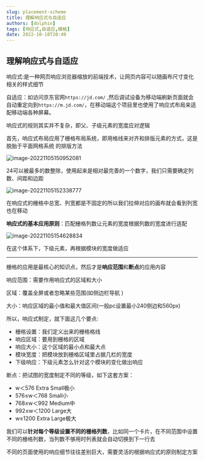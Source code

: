 ```yaml
---
slug: placement-scheme
title: 理解响应式与自适应
authors: [dolphin]
tags: [响应式,自适应,栅格]
date: 2022-10-18T20:49
---
```


## 理解响应式与自适应

响应式:是一种网页响应浏览器缩放的前端技术，让网页内容可以随画布尺寸变化相关的样式细节

自适应：如访问京东官网`https://jd.com/`  ,然后调试设备为移动端刷新页面就会自动重定向到`https://m.jd.com/`，在移动端这个项目里也使用了响应式布局来适配移动端各种屏幕。

<!--truncate-->

响应式的规则其实并不复杂，即父、子级元素的宽度应对逻辑

首先，响应式布局应用了栅格布局系统，即用格线来对齐和排版元素的方式，这是脱胎于平面网格系统
的排版方法

![image-20221105150952081](https://blog-guiyexing.oss-cn-qingdao.aliyuncs.com/blogImg/202211051509109.png!blog.guiyexing)

24可以被最多的数整除，使用起来是相对最完善的一个数字，我们只需要确定列数、间距和边距

![image-20221105152338777](https://blog-guiyexing.oss-cn-qingdao.aliyuncs.com/blogImg/202211051523802.png!blog.guiyexing)

在响应式的栅格中总宽、列宽都是不固定的所以我们拉伸对应的画布就会看到列宽也在移动

**响应式的基本应用原则**：匹配栅格列数让元素的宽度根据列数的宽度进行适配

![image-20221105154628834](https://blog-guiyexing.oss-cn-qingdao.aliyuncs.com/blogImg/202211051546877.png!blog.guiyexing)

在这个体系下，下级元素，再根据模块的宽度做适应

---

栅格的应用是最核心的知识点，然后才是**响应范围**和**断点**的应用内容

响应范围：需要作用响应式的区域和大小

区域：覆盖全屏或者忽略某些范围(如侧边栏导航 )

大小：响应区域的最小值和最大值区间(一般pc设置最小240侧边和560px)

所以，响应式制定，就下面这几个要点:

* 栅格设置：我们定义出来的栅格格线
* 响应区域：要用到栅格的区域
* 响应大小：这个区域的最小点和最大点
* 模块宽度：把模块放到栅格区域里占据几栏的宽度
* 下级响应：下级元素怎么针对这个模块的变化做出响应

断点：把试图的宽度制定不同的等级，如下这套方案：

* w＜576 Extra Small极小
* 576≤w＜768 Small小
* 768≤w＜992 Medium中
* 992≤w＜1200 Large大
* w≥1200 Extra Large极大

我们可以**针对每个等级设置不同的栅格列数**，比如同一个卡片，在不同范围中设置不同的栅格列数，当列数不够用时列表就会自动切换到下一行去

不同的页面使用的响应细节往往差别巨大，需要灵活的根据响应式的原则制定方案